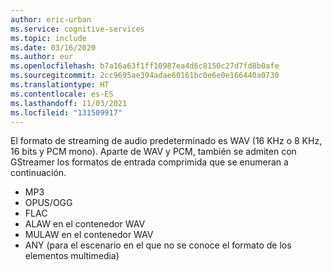 ```yaml
---
author: eric-urban
ms.service: cognitive-services
ms.topic: include
ms.date: 03/16/2020
ms.author: eur
ms.openlocfilehash: b7a16a63f1ff10987ea4d6c8150c27d7fd8b0afe
ms.sourcegitcommit: 2cc9695ae394adae60161bc0e6e0e166440a0730
ms.translationtype: HT
ms.contentlocale: es-ES
ms.lasthandoff: 11/03/2021
ms.locfileid: "131509917"
---
```

El formato de streaming de audio predeterminado es WAV (16 KHz o 8 KHz, 16 bits y PCM mono). Aparte de WAV y PCM, también se admiten con GStreamer los formatos de entrada comprimida que se enumeran a continuación.

- MP3
- OPUS/OGG
- FLAC
- ALAW en el contenedor WAV
- MULAW en el contenedor WAV
- ANY (para el escenario en el que no se conoce el formato de los elementos multimedia)

